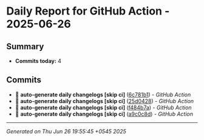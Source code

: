 # Daily Report for GitHub Action - 2025-06-26

## Summary

- **Commits today:** 4

## Commits

- 🔧 **auto-generate daily changelogs [skip ci]** ([6c781b1](../../commit/6c781b1)) - _GitHub Action_
- 🔧 **auto-generate daily changelogs [skip ci]** ([25d0428](../../commit/25d0428)) - _GitHub Action_
- 🔧 **auto-generate daily changelogs [skip ci]** ([f484b7a](../../commit/f484b7a)) - _GitHub Action_
- 🔧 **auto-generate daily changelogs [skip ci]** ([a9c0c8d](../../commit/a9c0c8d)) - _GitHub Action_

---

_Generated on Thu Jun 26 19:55:45 +0545 2025_
